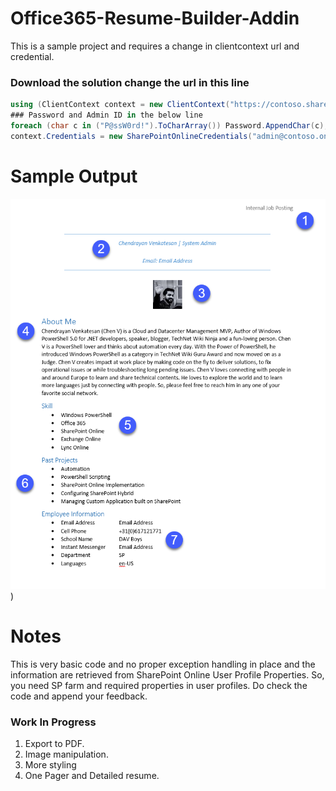 # Office365-Resume-Builder-Addin
This is a sample project and requires a change in clientcontext url and credential. 
### Download the solution change the url in this line
```C#
using (ClientContext context = new ClientContext("https://contoso.sharepoint.com"))
### Password and Admin ID in the below line
foreach (char c in ("P@ssW0rd!").ToCharArray()) Password.AppendChar(c);
context.Credentials = new SharePointOnlineCredentials("admin@contoso.onmicrosoft.com", Password);
```
# Sample Output
[![mutt dark](https://github.com/ChendrayanV/Office365-Resume-Builder-Addin/blob/master/ResumeBuilder/Images/2016-10-21_12-19-12.png)](https://github.com/ChendrayanV/Office365-Resume-Builder-Addin/blob/master/ResumeBuilder/Images/2016-10-21_12-19-12.png))

# Notes
This is very basic code and no proper exception handling in place and the information are retrieved from SharePoint Online User Profile Properties. So, you need SP farm and required properties in user profiles. Do check the code and append your
feedback.
### Work In Progress
1. Export to PDF. 
2. Image manipulation.
3. More styling 
4. One Pager and Detailed resume.     

